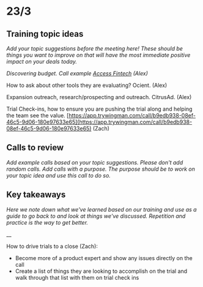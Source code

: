 # 23/3

## Training topic ideas&#x20;

_Add your topic suggestions before the meeting here! These should be things you want to improve on that will have the most immediate positive impact on your deals today._

_Discovering budget. Call example_ [_Access Fintech_](https://app.trywingman.com/guest/sharedCall/b69cdd5a-80a7-4b91-9486-cbc6bd008429) _(Alex)_

How to ask about other tools they are evaluating? Ocient. (Alex)

Expansion outreach, research/prospecting and outreach. CitrusAd. (Alex)

Trial Check-ins, how to ensure you are pushing the trial along and helping the team see the value. [https://app.trywingman.com/call/b9edb938-08ef-46c5-9d06-180e97633e65](https://app.trywingman.com/call/b9edb938-08ef-46c5-9d06-180e97633e65) (Zach)

## Calls to review

_Add example calls based on your topic suggestions. Please don't add random calls. Add calls with a purpose. The purpose should be to work on your topic idea and use this call to do so._

## Key takeaways

_Here we note down what we've learned based on our training and use as a guide to go back to and look at things we've discussed. Repetition and practice is the way to get better._

__

How to drive trials to a close (Zach):

* Become more of a product expert and show any issues directly on the call
* Create a list of things they are looking to accomplish on the trial and walk through that list with them on trial check ins
